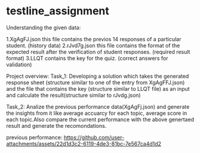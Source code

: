 # testline_assignment

Understanding the given data:

1.XgAgFJ.json this file contains the previos 14 responses of a particular student. (history data)
2.rJvd7g.json this file contains the format of the expected result after the verification of student responses. (required result format)
3.LLQT contains the key for the quiz. (correct answers for validation)

Project overview:
Task_1:
  Developing a solution which takes the generated response sheet (structure similar to one of the entry from XgAgFFJ.json) and the file that contains the key 
  (structure similar to LLQT file) as an input and calculate the result(structure similar to rJvdg.json)

Task_2:
   Analize the previous performance data(XgAgFj.json) and generate the insights from it like average accuarcy for each topic, average score in each topic.Also 
   compare the current performance with the above genertaed result and generate the recomondations.


previous performance:
    https://github.com/user-attachments/assets/22d1d3c2-6119-4de3-81bc-7e567ca4d1d2 
